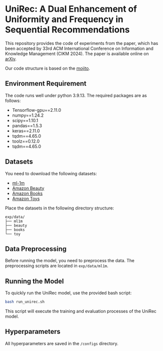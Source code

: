 # UniRec: A Dual Enhancement of Uniformity and Frequency in Sequential Recommendations

This repository provides the code of experiments from the paper, which has been accepted by 33rd ACM International Conference on
Information and Knowledge Management (CIKM 2024). The paper is available online on [arXiv](https://arxiv.org/abs/2406.18470).

Our code structure is based on the [mojito](https://github.com/deezer/sigir23-mojito).

## Environment Requirement

The code runs well under python 3.9.13. The required packages are as follows:

- Tensorflow-gpu==2.11.0
- numpy==1.24.2
- scipy==1.10.1
- pandas==1.5.3
- keras==2.11.0
- tqdm==4.65.0
- toolz==0.12.0
- tqdm==4.65.0

## Datasets

You need to download the following datasets:
- [ml-1m](https://grouplens.org/datasets/movielens/1m/)
- [Amazon Beauty](https://jmcauley.ucsd.edu/data/amazon/)
- [Amazon Books](https://jmcauley.ucsd.edu/data/amazon/)
- [Amazon Toys](https://jmcauley.ucsd.edu/data/amazon/)

Place the datasets in the following directory structure:
```
exp/data/
├── ml1m
├── beauty
├── books
└── toy
```

## Data Preprocessing

Before running the model, you need to preprocess the data. The preprocessing scripts are located in `exp/data/ml1m`.


## Running the Model

To quickly run the UniRec model, use the provided bash script:
```bash
bash run_unirec.sh
```

This script will execute the training and evaluation processes of the UniRec model.


## Hyperparameters
All hyperparameters are saved in the `/configs` directory.
